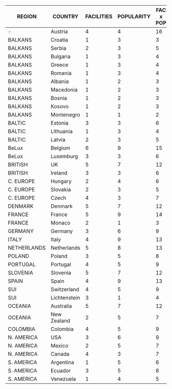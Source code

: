 
| REGION      | COUNTRY      | FACILITIES | POPULARITY | FAC x POP |
| ----------- | ------------ | ---------- | ---------- | --------- |
| -           | Austria      | 4          | 4          | 16        |
| BALKANS     | Croatia      | 1          | 3          | 3         |
| BALKANS     | Serbia       | 2          | 3          | 5         |
| BALKANS     | Bulgaria     | 1          | 3          | 4         |
| BALKANS     | Greece       | 1          | 3          | 4         |
| BALKANS     | Romania      | 1          | 3          | 4         |
| BALKANS     | Albania      | 1          | 2          | 3         |
| BALKANS     | Macedonia    | 1          | 2          | 3         |
| BALKANS     | Bosnia       | 1          | 2          | 3         |
| BALKANS     | Kosovo       | 1          | 2          | 3         |
| BALKANS     | Montenegro   | 1          | 1          | 2         |
| BALTIC      | Estonia      | 3          | 3          | 6         |
| BALTIC      | Lithuania    | 1          | 3          | 4         |
| BALTIC      | Latvia       | 2          | 3          | 5         |
| BeLux       | Belgium      | 6          | 9          | 15        |
| BeLux       | Luxemburg    | 3          | 3          | 6         |
| BRITISH     | UK           | 5          | 7          | 12        |
| BRITISH     | Ireland      | 3          | 3          | 6         |
| C. EUROPE   | Hungary      | 2          | 4          | 6         |
| C. EUROPE   | Slovakia     | 2          | 3          | 5         |
| C. EUROPE   | Czech        | 4          | 3          | 7         |
| DENMARK     | Denmark      | 5          | 7          | 12        |
| FRANCE      | France       | 5          | 9          | 14        |
| FRANCE      | Monaco       | 2          | 1          | 3         |
| GERMANY     | Germany      | 3          | 6          | 9         |
| ITALY       | Italy        | 4          | 9          | 13        |
| NETHERLANDS | Netherlands  | 5          | 8          | 13        |
| POLAND      | Poland       | 3          | 5          | 8         |
| PORTUGAL    | Portugal     | 4          | 5          | 9         |
| SLOVENIA    | Slovenia     | 5          | 7          | 12        |
| SPAIN       | Spain        | 4          | 9          | 13        |
| SUI         | Switzerland  | 4          | 5          | 9         |
| SUI         | Lichtenstein | 3          | 1          | 4         |
| OCEANIA     | Australia    | 5          | 7          | 12        |
| OCEANIA     | New Zealand  | 2          | 5          | 7         |
| COLOMBIA    | Colombia     | 4          | 5          | 9         |
| N. AMERICA  | USA          | 3          | 6          | 9         |
| N. AMERICA  | Mexico       | 2          | 5          | 7         |
| N. AMERICA  | Canada       | 4          | 3          | 7         |
| S. AMERICA  | Argentina    | 1          | 5          | 6         |
| S. AMERICA  | Ecuador      | 3          | 5          | 8         |
| S. AMERICA  | Venezuela    | 1          | 4          | 5         |
